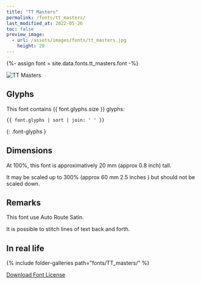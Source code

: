 ```yaml
---
title: "TT Masters"
permalink: /fonts/tt_masters/
last_modified_at: 2022-05-26
toc: false
preview_image:
  - url: /assets/images/fonts/tt_masters.jpg
    height: 20
---
```

{%- assign font = site.data.fonts.tt_masters.font -%}

![TT Masters](/assets/images/fonts/tt_masters.jpg)

## Glyphs

This font contains  {{ font.glyphs.size }} glyphs:

```
{{ font.glyphs | sort | join: ' ' }}
```
{: .font-glyphs }

## Dimensions

At 100%, this font is approximatively 20 mm (approx 0.8 inch) tall.

It may be scaled up to  300% (approx 60 mm 2.5 inches ) but should not be scaled down.

## Remarks

This font use Auto Route Satin.

It is possible to stitch lines of text back and forth.

## In real life 

{% include folder-galleries path="fonts/TT_masters/" %}

[Download Font License](https://github.com/inkstitch/inkstitch/tree/main/fonts/tt_masters/LICENSE)
